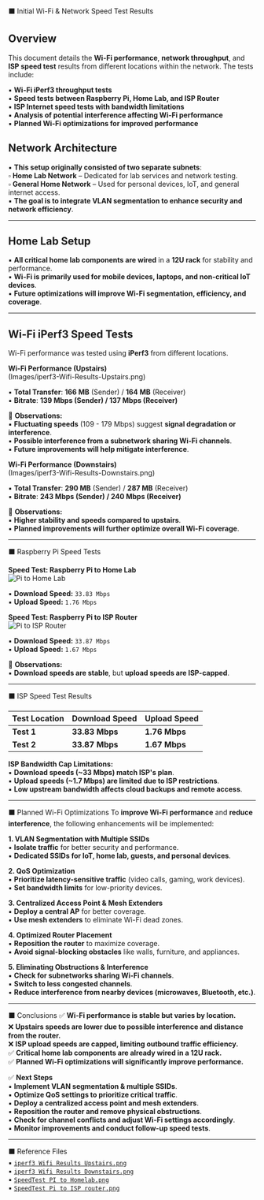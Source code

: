⬛️ Initial Wi-Fi & Network Speed Test Results

## Overview
This document details the **Wi-Fi performance**, **network throughput**, and **ISP speed test** results from different locations within the network. The tests include:

▪️ **Wi-Fi iPerf3 throughput tests**  
▪️ **Speed tests between Raspberry Pi, Home Lab, and ISP Router**  
▪️ **ISP Internet speed tests with bandwidth limitations**  
▪️ **Analysis of potential interference affecting Wi-Fi performance**  
▪️ **Planned Wi-Fi optimizations for improved performance**  

## Network Architecture
▪️ **This setup originally consisted of two separate subnets**:  
▫️ **Home Lab Network** – Dedicated for lab services and network testing.  
▫️ **General Home Network** – Used for personal devices, IoT, and general internet access.  
▪️ **The goal is to integrate VLAN segmentation to enhance security and network efficiency**.  

---

## Home Lab Setup  
▪️ **All critical home lab components are wired** in a **12U rack** for stability and performance.  
▪️ **Wi-Fi is primarily used for mobile devices, laptops, and non-critical IoT devices**.  
▪️ **Future optimizations will improve Wi-Fi segmentation, efficiency, and coverage**.  

---

## Wi-Fi iPerf3 Speed Tests
Wi-Fi performance was tested using **iPerf3** from different locations.  

**Wi-Fi Performance (Upstairs)**  
(Images/iperf3-Wifi-Results-Upstairs.png)

▪️ **Total Transfer**: **166 MB** (Sender) / **164 MB** (Receiver)  
▪️ **Bitrate**: **139 Mbps (Sender) / 137 Mbps (Receiver)**  

📌 **Observations:**  
▪️ **Fluctuating speeds** (109 - 179 Mbps) suggest **signal degradation or interference**.  
▪️ **Possible interference from a subnetwork sharing Wi-Fi channels**.  
▪️ **Future improvements will help mitigate interference**.  

 **Wi-Fi Performance (Downstairs)**  
(Images/iperf3-Wifi-Results-Downstairs.png) 

▪️ **Total Transfer**: **290 MB** (Sender) / **287 MB** (Receiver)  
▪️ **Bitrate**: **243 Mbps (Sender) / 240 Mbps (Receiver)**  

📌 **Observations:**  
▪️ **Higher stability and speeds compared to upstairs**.  
▪️ **Planned improvements will further optimize overall Wi-Fi coverage**.  

---

⬛️ Raspberry Pi Speed Tests  

 **Speed Test: Raspberry Pi to Home Lab**  
![Pi to Home Lab](../SpeedTest%20PI%20to%20Homelab.png)  

▪️ **Download Speed:** `33.83 Mbps`  
▪️ **Upload Speed:** `1.76 Mbps`  

 **Speed Test: Raspberry Pi to ISP Router**  
![Pi to ISP Router](../SpeedTest%20Pi%20to%20ISP%20router.png)  

▪️ **Download Speed:** `33.87 Mbps`  
▪️ **Upload Speed:** `1.67 Mbps`  

📌 **Observations:**  
▪️ **Download speeds are stable**, but **upload speeds are ISP-capped**.  

---

⬛️ ISP Speed Test Results  

| Test Location | Download Speed | Upload Speed |
|--------------|---------------|-------------|
| **Test 1** | **33.83 Mbps** | **1.76 Mbps** |
| **Test 2** | **33.87 Mbps** | **1.67 Mbps** |

 **ISP Bandwidth Cap Limitations:**  
▪️ **Download speeds (~33 Mbps) match ISP's plan**.  
▪️ **Upload speeds (~1.7 Mbps) are limited due to ISP restrictions**.  
▪️ **Low upstream bandwidth affects cloud backups and remote access**.  

---

⬛️ Planned Wi-Fi Optimizations
To **improve Wi-Fi performance** and **reduce interference**, the following enhancements will be implemented:  

 **1. VLAN Segmentation with Multiple SSIDs**  
▪️ **Isolate traffic** for better security and performance.  
▪️ **Dedicated SSIDs for IoT, home lab, guests, and personal devices**.  

 **2. QoS Optimization**  
▪️ **Prioritize latency-sensitive traffic** (video calls, gaming, work devices).  
▪️ **Set bandwidth limits** for low-priority devices.  

 **3. Centralized Access Point & Mesh Extenders**  
▪️ **Deploy a central AP** for better coverage.  
▪️ **Use mesh extenders** to eliminate Wi-Fi dead zones.  

 **4. Optimized Router Placement**  
▪️ **Reposition the router** to maximize coverage.  
▪️ **Avoid signal-blocking obstacles** like walls, furniture, and appliances.  

 **5. Eliminating Obstructions & Interference**  
▪️ **Check for subnetworks sharing Wi-Fi channels**.  
▪️ **Switch to less congested channels**.  
▪️ **Reduce interference from nearby devices (microwaves, Bluetooth, etc.)**.  

---

⬛️ Conclusions
✅ **Wi-Fi performance is stable but varies by location.**  
❌ **Upstairs speeds are lower due to possible interference and distance from the router.**  
❌ **ISP upload speeds are capped, limiting outbound traffic efficiency.**  
✅ **Critical home lab components are already wired in a 12U rack.**  
✅ **Planned Wi-Fi optimizations will significantly improve performance.**  

✅ **Next Steps**  
▪️ **Implement VLAN segmentation & multiple SSIDs**.  
▪️ **Optimize QoS settings to prioritize critical traffic**.  
▪️ **Deploy a centralized access point and mesh extenders**.  
▪️ **Reposition the router and remove physical obstructions**.  
▪️ **Check for channel conflicts and adjust Wi-Fi settings accordingly**.  
▪️ **Monitor improvements and conduct follow-up speed tests**.  

---

⬛️ Reference Files  
▪️ [`iperf3 Wifi Results Upstairs.png`](../iperf3%20Wifi%20Results%20Upstairs.png)  
▪️ [`iperf3 Wifi Results Downstairs.png`](../iperf3%20Wifi%20Results%20Downstairs.png)  
▪️ [`SpeedTest PI to Homelab.png`](../SpeedTest%20PI%20to%20Homelab.png)  
▪️ [`SpeedTest Pi to ISP router.png`](../SpeedTest%20Pi%20to%20ISP%20router.png)  

